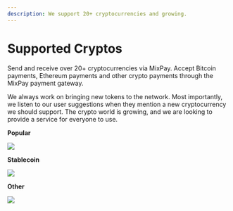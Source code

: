 ```yaml
---
description: We support 20+ cryptocurrencies and growing.
---
```


# Supported Cryptos

Send and receive over 20+ cryptocurrencies via MixPay. Accept Bitcoin payments, Ethereum payments and other crypto payments through the MixPay payment gateway.

We always work on bringing new tokens to the network. Most importantly, we listen to our user suggestions when they mention a new cryptocurrency we should support. The crypto world is growing, and we are looking to provide a service for everyone to use.

**Popular**

![](https://raw.githubusercontent.com/mixpayme/mixpay-docs/master/images/geggkfg.png)

**Stablecoin**

![](https://raw.githubusercontent.com/mixpayme/mixpay-docs/master/images/mqhyekd.png)

**Other**

![](https://raw.githubusercontent.com/mixpayme/mixpay-docs/master/images/vgbsxyg.png)
